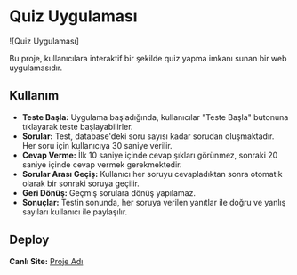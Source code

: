 # Quiz Uygulaması

![Quiz Uygulaması]

Bu proje, kullanıcılara interaktif bir şekilde quiz yapma imkanı sunan bir web uygulamasıdır.

## Kullanım

- **Teste Başla:** Uygulama başladığında, kullanıcılar "Teste Başla" butonuna tıklayarak teste başlayabilirler.
- **Sorular:** Test, database'deki soru sayısı kadar sorudan oluşmaktadır. Her soru için kullanıcıya 30 saniye verilir.
- **Cevap Verme:** İlk 10 saniye içinde cevap şıkları görünmez, sonraki 20 saniye içinde cevap vermek gerekmektedir.
- **Sorular Arası Geçiş:** Kullanıcı her soruyu cevapladıktan sonra otomatik olarak bir sonraki soruya geçilir.
- **Geri Dönüş:** Geçmiş sorulara dönüş yapılamaz.
- **Sonuçlar:** Testin sonunda, her soruya verilen yanıtlar ile doğru ve yanlış sayıları kullanıcı ile paylaşılır.

## Deploy

**Canlı Site:** [Proje Adı](https://question-app-psi.vercel.app/)
